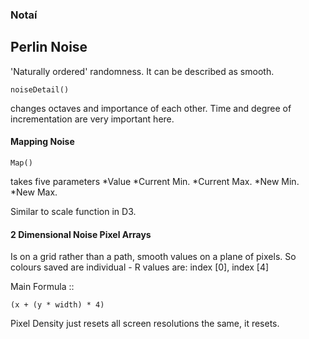 ### Notaí
 
## Perlin Noise
'Naturally ordered' randomness. It can be described as smooth.
```
noiseDetail()
```
changes octaves and importance of each other. Time and degree of incrementation are very important here.

#### Mapping Noise
``` 
Map()
```
takes five parameters *Value
                      *Current Min. 
                      *Current Max.
                      *New Min. 
                      *New Max.

Similar to scale function in D3.

#### 2 Dimensional Noise Pixel Arrays
Is on a grid rather than a path, smooth values on a plane of pixels.
So colours saved are individual - R values are: index [0], index [4]

Main Formula ::
```
(x + (y * width) * 4)
```
Pixel Density just resets all screen resolutions the same, it resets. 
